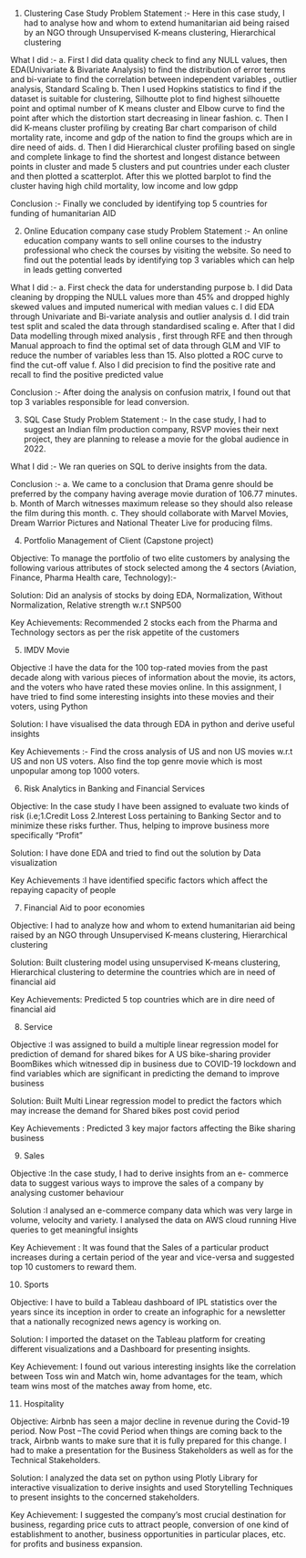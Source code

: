 1.	Clustering Case Study
Problem Statement :-
    Here in this case study, I had to analyse how and whom to extend humanitarian aid being raised by an NGO through Unsupervised K-means clustering, Hierarchical clustering

What I did :-
    a. First I did data quality check to find any NULL values, then EDA(Univariate & Bivariate Analysis) to find the distribution of error terms and bi-variate to find the
       correlation between independent variables , outlier analysis, Standard Scaling
    b. Then I used Hopkins statistics to find if the dataset is suitable for clustering, Silhoutte plot to find highest silhouette point and optimal number of K means cluster          and Elbow curve to find the point after which the distortion start decreasing in linear fashion. 
    c. Then I did K-means cluster profiling by creating Bar chart comparison of child mortality rate, income and gdp of the nation to find the groups which are in dire need of          aids.
    d. Then I did Hierarchical cluster profiling based on single and complete linkage to find the shortest and longest distance between points in cluster and made 5 clusters and        put countries under each cluster and then plotted a scatterplot. After this we plotted barplot to find the cluster having high child mortality, low income and low gdpp

Conclusion :-
    Finally we concluded by identifying top 5 countries for funding of humanitarian AID

2. Online Education company case study
Problem Statement :-
    An online education company wants to sell online courses to the industry professional who check the courses by visiting the website. So need to find out the potential leads by identifying top 3 variables which can help in leads getting converted

What I did :-
    a.	First check the data for understanding purpose
    b.	I did Data cleaning  by dropping the NULL values more than 45% and dropped highly skewed values and imputed numerical with median values 
    c.	I did EDA through Univariate and Bi-variate analysis and outlier analysis
    d.	I did train test split and scaled the data through standardised scaling
    e.	After that I did Data modelling through mixed analysis , first through RFE and then through Manual approach to find the optimal set of data through GLM and VIF
        to reduce the number of variables less than 15. Also plotted a ROC curve to find the cut-off value
    f.	Also I did precision to find the positive rate and recall to find the positive predicted value

Conclusion :-
    After doing the analysis on confusion matrix, I found out that top 3 variables responsible for lead conversion.

3.	SQL Case Study
Problem Statement :-
    In the case study, I had to suggest an Indian film production company, RSVP movies their next project, they are planning to release a movie for the global audience in 2022.

What I did :-
    We ran queries on SQL to derive insights from the data.

Conclusion :-
    a. We came to a conclusion that Drama genre should be preferred by the company having average movie duration of 106.77 minutes.
    b. Month of March witnesses maximum release so they should also release the film during this month.
    c. They should collaborate with Marvel Movies, Dream Warrior Pictures and National Theater Live for producing films.
    
4.  Portfolio Management of Client (Capstone project)

Objective: To manage the portfolio of two elite customers by analysing the following various attributes of stock selected among the 4 sectors (Aviation, Finance, Pharma Health care, Technology):-

Solution: Did an analysis of stocks by doing EDA, Normalization, Without Normalization, Relative strength w.r.t SNP500

Key Achievements: Recommended 2 stocks each from the Pharma and Technology sectors as per the risk appetite of the customers

5.  IMDV Movie

Objective :I have the data for the 100 top-rated movies from the past decade along with various pieces of information about the movie, its actors, and the voters who have rated these movies online. In this assignment, I have tried to find some interesting insights into these movies and their voters, using Python

Solution: I have visualised the data through EDA in python and derive useful insights

Key Achievements :-  Find the cross analysis of US and non US movies w.r.t US and non US voters. Also find the top genre movie which is most unpopular among top 1000 voters.

6.  Risk Analytics in Banking and Financial Services

Objective: In the case study I have been assigned to evaluate two kinds of risk (i.e;1.Credit Loss 2.Interest Loss pertaining to Banking Sector and to minimize these risks further. Thus, helping to improve business more specifically “Profit”

Solution: I have done EDA and tried to find out the solution by Data visualization

Key Achievements :I have identified specific factors which affect the repaying capacity of people

7.  Financial Aid to poor economies

Objective: I had to analyze how and whom to extend humanitarian aid being raised by an NGO through Unsupervised K-means clustering, Hierarchical clustering

Solution: Built clustering model using unsupervised K-means clustering, Hierarchical clustering to determine the countries which are in need of financial aid

Key Achievements: Predicted 5 top countries which are in dire need of financial aid

8.  Service

Objective :I was assigned  to build a multiple linear regression model for prediction of demand for shared bikes for A US bike-sharing provider BoomBikes which witnessed dip in business due to COVID-19 lockdown and find variables which are significant in predicting the demand to improve business

Solution: Built Multi Linear regression model to predict the factors which may increase the demand for Shared bikes post covid period

Key Achievements : Predicted 3 key major factors affecting the Bike sharing business

9.  Sales

Objective :In the case study, I had to derive insights from an e- commerce data to suggest various ways to improve the sales of a company by analysing customer behaviour

Solution :I analysed an e-commerce company data which was very large in volume, velocity and variety. I analysed the data on AWS cloud running Hive queries to get meaningful insights

Key Achievement : It was found that the Sales of a particular product increases during a certain period of the year and vice-versa and suggested top 10 customers to reward them.

10.  Sports

Objective: I have to build a Tableau dashboard of IPL statistics over the years since its inception in order to create an infographic for a newsletter that a nationally recognized news agency is working on. 

Solution: I imported the dataset on the Tableau platform for creating different visualizations and a Dashboard for
presenting insights.

Key Achievement: I found out various interesting insights like the correlation between Toss win and Match win, home advantages for the team, which team wins most of the matches away from home, etc.

11.   Hospitality

Objective: Airbnb has seen a major decline in revenue during the Covid-19 period. Now Post –The covid Period when things are coming back to the track, Airbnb wants to make sure that it is fully prepared for this change. I had to make a presentation for the Business Stakeholders as well as for the Technical Stakeholders.

Solution: I analyzed the data set on python using Plotly Library for interactive visualization to derive insights and used Storytelling Techniques to present insights to the concerned stakeholders.

Key Achievement: I suggested the company’s most crucial destination for business, regarding price cuts to attract people, conversion of one kind of establishment to another, business opportunities in particular places, etc. for profits and business expansion.


